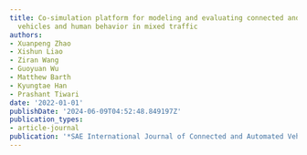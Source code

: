 ```yaml
---
title: Co-simulation platform for modeling and evaluating connected and automated
  vehicles and human behavior in mixed traffic
authors:
- Xuanpeng Zhao
- Xishun Liao
- Ziran Wang
- Guoyuan Wu
- Matthew Barth
- Kyungtae Han
- Prashant Tiwari
date: '2022-01-01'
publishDate: '2024-06-09T04:52:48.849197Z'
publication_types:
- article-journal
publication: '*SAE International Journal of Connected and Automated Vehicles*'
---
```

